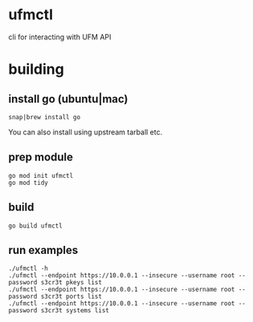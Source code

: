 # ufmctl
cli for interacting with UFM API

# building
## install go (ubuntu|mac)
```
snap|brew install go
```
You can also install using upstream tarball etc.

## prep module
```
go mod init ufmctl
go mod tidy
```

## build
```
go build ufmctl
```

## run examples
```
./ufmctl -h
./ufmctl --endpoint https://10.0.0.1 --insecure --username root --password s3cr3t pkeys list
./ufmctl --endpoint https://10.0.0.1 --insecure --username root --password s3cr3t ports list
./ufmctl --endpoint https://10.0.0.1 --insecure --username root --password s3cr3t systems list
```
